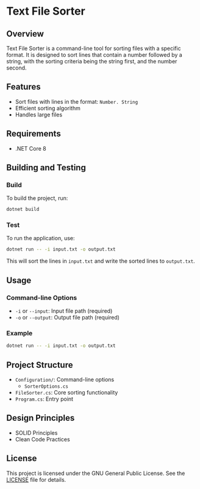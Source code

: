 # Text File Sorter

## Overview

Text File Sorter is a command-line tool for sorting files with a specific format. It is designed to sort lines that contain a number followed by a string, with the sorting criteria being the string first, and the number second.

## Features

- Sort files with lines in the format: `Number. String`
- Efficient sorting algorithm
- Handles large files

## Requirements

- .NET Core 8

## Building and Testing

### Build

To build the project, run:

```sh
dotnet build
```

### Test

To run the application, use:

```sh
dotnet run -- -i input.txt -o output.txt
```

This will sort the lines in `input.txt` and write the sorted lines to `output.txt`.

## Usage

### Command-line Options

- `-i` or `--input`: Input file path (required)
- `-o` or `--output`: Output file path (required)

### Example

```sh
dotnet run -- -i input.txt -o output.txt
```

## Project Structure

- `Configuration/`: Command-line options
  - `SorterOptions.cs`
- `FileSorter.cs`: Core sorting functionality
- `Program.cs`: Entry point

## Design Principles

- SOLID Principles
- Clean Code Practices

## License

This project is licensed under the GNU General Public License. See the [LICENSE](LICENSE) file for details.
